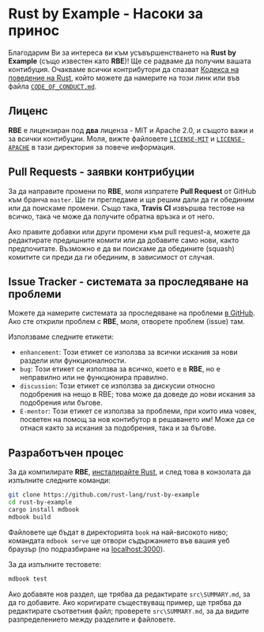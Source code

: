 # Rust by Example - Насоки за принос

Благодарим Ви за интереса ви към усъвършенстването на **Rust by Example** (също известен като **RBE**)!
Ще се радваме да получим вашата контибуция. Очакваме всички контрибутори
да спазват [Кодекса на поведение на Rust], който можете да намерите на този линк или във файла
[`CODE_OF_CONDUCT.md`].

[Кодекса на поведение на Rust]: https://www.rust-lang.org/policies/code-of-conduct
[`CODE_OF_CONDUCT.md`]: https://github.com/rust-lang/rust-by-example/blob/master/CODE_OF_CONDUCT.md

## Лиценс

**RBE** е лицензиран под **два** лиценза - MIT и Apache 2.0, и същото важи и за всички контибуции. Моля, вижте файловете [`LICENSE-MIT`] и [`LICENSE-APACHE`] в тази директория за повече информация.

[`LICENSE-MIT`]: https://github.com/rust-lang/rust-by-example/blob/master/LICENSE-MIT
[`LICENSE-APACHE`]: https://github.com/rust-lang/rust-by-example/blob/master/LICENSE-APACHE

## Pull Requests - заявки контрибуции

За да направите промени по **RBE**, моля изпратете **Pull Request** от GitHub към бранча `master`.
Ще ги прегледаме и ще решим дали да ги обединим или да поискаме промени. Също така, **Travis CI** извършва тестове на всичко, така че може да получите обратна връзка и от него.

Ако правите добавки или други промени към pull request-а, можете да редактирате предишните комити или да добавите само нови, както предпочитате. Възможно е да ви поискаме да обедините (squash) комитите си преди да ги обединим, в зависимост от случая.

## Issue Tracker - системата за проследяване на проблеми

Можете да намерите системата за проследяване на проблеми [в
GitHub](https://github.com/rust-lang/rust-by-example/issues).  
Ако сте открили проблем с **RBE**, моля, отворете проблем (issue) там.

Използваме следните етикети:

* `enhancement`: Този етикет се използва за всички искания за нови раздели или функционалности.
* `bug`: Този етикет се използва за всичко, което е в **RBE**, но е неправилно или не функционира правилно.
* `discussion`: Този етикет се използва за дискусии относно подобрения на нещо в RBE; това може да доведе до нови искания за подобрения или бъгове.
* `E-mentor`: Този етикет се използва за проблеми, при които има човек, посветен на помощ за нов контибутор в решаването им! Може да се отнася както за искания за подобрения, така и за бъгове.

## Разработъчен процес

За да компилирате **RBE**, [инсталирайте Rust](https://www.rust-lang.org/tools/install), и след това в конзолата да изпълните следните команди:

```bash
git clone https://github.com/rust-lang/rust-by-example
cd rust-by-example
cargo install mdbook
mdbook build
```

Файловете ще бъдат в директорията `book` на най-високото ниво; командата `mdbook serve` ще отвори съдържанието във вашия уеб браузър (по подразбиране на [localhost:3000](http://localhost:3000)).

За да изпълните тестовете:

```bash
mdbook test
```

Ако добавяте нов раздел, ще трябва да редактирате `src\SUMMARY.md`, за да го добавите. Ако коригирате съществуващ пример, ще трябва да редактирате съответния файл; проверете `src\SUMMARY.md`, за да видите разпределението между разделите и файловете.

